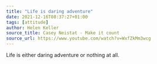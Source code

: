 ```yaml
---
title: "Life is daring adventure"
date: 2021-12-16T08:37:27+01:00
tags: [attitude]
author: Helen Keller
source_title: Casey Neistat - Make it count
source_url: https://www.youtube.com/watch?v=WxfZkMm3wcg
---
```


Life is either daring adventure or nothing at all.
